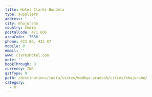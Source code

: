 ```yaml
---
title: Hotel Clarks Bundela
type: suppliers
address: '   '
city: Khajuraho
country: India
postalCode: 471 606
areaCode: '7686'
phone: 423 86, 423 87
mobile: 0
email: ''
www: clarkshotel.com
note: ''
bookThrough: 0
currency: INR
gstType: 0
path: /destinations/india/states/madhya-pradesh/cities/khajuraho/
category:
  - H
---
```


